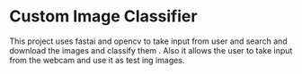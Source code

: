 # Custom  Image Classifier
 This project uses fastai and opencv to take input from user and search and download the images and classify them . Also it allows the user to take input from the webcam and use it as test ing images.
